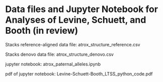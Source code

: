 # Data files and Jupyter Notebook for Analyses of Levine, Schuett, and Booth (in review)

Stacks reference-aligned data file: atrox_structure_reference.csv


Stacks denovo data file: atrox_structure_denovo.csv


jupyter notebook: atrox_paternal_alleles.ipynb


pdf of jupyter notebook: Levine-Schuett-Booth_LTSS_python_code.pdf   
